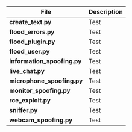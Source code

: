 | File                        | Description                 |
|-----------------------------|-----------------------------|
| **create_text.py**          | Test                        |
| **flood_errors.py**         | Test                        |
| **flood_plugin.py**         | Test                        |
| **flood_user.py**           | Test                        |
| **information_spoofing.py** | Test                        |
| **live_chat.py**            | Test                        |
| **microphone_spoofing.py**  | Test                        |
| **monitor_spoofing.py**     | Test                        |
| **rce_exploit.py**          | Test                        |
| **sniffer.py**              | Test                        |
| **webcam_spoofing.py**      | Test                        |